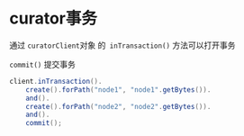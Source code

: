 # curator事务

通过 `curatorClient`对象 的` inTransaction()` 方法可以打开事务

`commit()` 提交事务

```java
client.inTransaction().
    create().forPath("node1", "node1".getBytes()).
    and().
    create().forPath("node2", "node2".getBytes()).
    and().
    commit();
```

